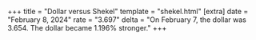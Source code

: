 +++
title = "Dollar versus Shekel"
template = "shekel.html"
[extra]
date = "February  8, 2024"
rate = "3.697"
delta = "On February  7, the dollar was 3.654. The dollar became 1.196% stronger."
+++
